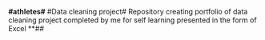 **#athletes#**
#Data cleaning project#
Repository creating portfolio of data cleaning project completed by me for self learning presented in the form of Excel
**##
